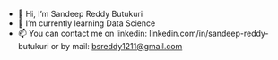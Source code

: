 - 👋 Hi, I’m Sandeep Reddy Butukuri
- 🌱 I’m currently learning Data Science
- 📫 You can contact me on linkedin: linkedin.com/in/sandeep-reddy-butukuri or by mail: bsreddy1211@gmail.com

<!---
Sandeepreddy-b/Sandeepreddy-b is a ✨ special ✨ repository because its `README.md` (this file) appears on your GitHub profile.
You can click the Preview link to take a look at your changes.
--->
